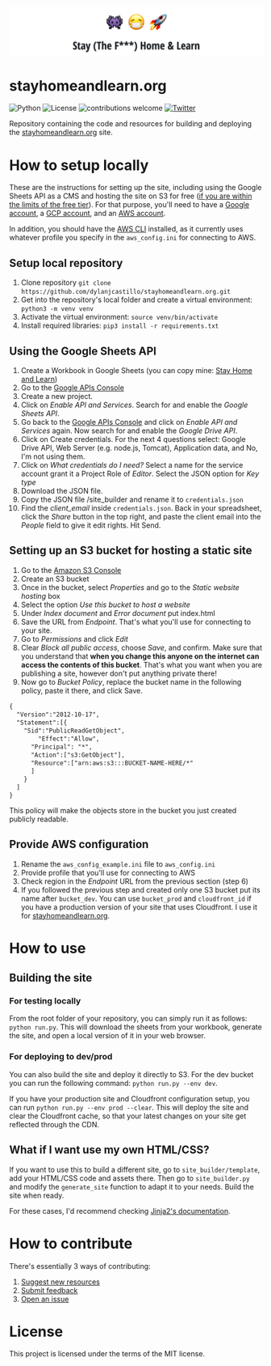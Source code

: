 ![](stayhomeandlearn_banner.png)
# stayhomeandlearn.org
![Python](https://img.shields.io/badge/Python-v3.7.1-brightgreen) ![License](https://img.shields.io/badge/license-MIT-blue) ![contributions welcome](https://img.shields.io/badge/contributions-welcome-brightgreen.svg?style=flat) [![Twitter](https://img.shields.io/twitter/url/https/twitter.com/_dylancastillo.svg?style=social&label=Follow%20%40_dylancastillo)](https://twitter.com/_dylancastillo)

Repository containing the code and resources for building and deploying the [stayhomeandlearn.org](https://stayhomeandlearn.org) site.

# How to setup locally

These are the instructions for setting up the site, including using the Google Sheets API as a CMS and hosting the site on S3 for free ([if you are within the limits of the free tier](https://aws.amazon.com/free/?all-free-tier.sort-by=item.additionalFields.SortRank&all-free-tier.sort-order=asc)).
For that purpose, you'll need to have a [Google account](https://myaccount.google.com/), a [GCP account](https://cloud.google.com/), and an [AWS account](https://aws.amazon.com/free/). 

In addition, you should have the [AWS CLI](https://docs.aws.amazon.com/cli/latest/userguide/install-cliv2.html) installed, as it currently uses whatever profile you specify in the `aws_config.ini` for connecting to AWS.

## Setup local repository
1. Clone repository `git clone https://github.com/dylanjcastillo/stayhomeandlearn.org.git`
2. Get into the repository's local folder and create a virtual environment: `python3 -m venv venv`
3. Activate the virtual environment: `source venv/bin/activate`
4. Install required libraries: `pip3 install -r requirements.txt`

## Using the Google Sheets API

1. Create a Workbook in Google Sheets (you can copy mine: [Stay Home and Learn](https://docs.google.com/spreadsheets/d/1RiPaFQHyDr1-jmefeenK3TAnn9MShQQBhD6fZV0LgGM/edit?usp=sharing))
2. Go to the [Google APIs Console](https://console.developers.google.com/)
3. Create a new project.
4. Click on *Enable API and Services*. Search for and enable the *Google Sheets API*. 
5. Go back to the [Google APIs Console](https://console.developers.google.com/) and click on *Enable API and Services* again. Now search for and enable the *Google Drive API*.
6. Click on Create credentials. For the next 4 questions select: Google Drive API, Web Server (e.g. node.js, Tomcat), Application data, and No, I'm not using them. 
7. Click on *What credentials do I need?* Select a name for the service account grant it a Project Role of *Editor*. Select the JSON option for *Key type*
8. Download the JSON file.
9. Copy the JSON file <REPO>/site_builder and rename it to `credentials.json`
10. Find the *client_email* inside `credentials.json`. Back in your spreadsheet, click the *Share* button in the top right, and paste the client email into the *People* field to give it edit rights. Hit Send. 

## Setting up an S3 bucket for hosting a static site 

1. Go to the [Amazon S3 Console](https://console.aws.amazon.com/s3) 
2. Create an S3 bucket
3. Once in the bucket, select *Properties* and go to the *Static website hosting* box
4. Select the option *Use this bucket to host a website*
5. Under *Index document* and *Error document* put index.html
6. Save the URL from *Endpoint*. That's what you'll use for connecting to your site.
7. Go to *Permissions* and click *Edit*
8. Clear *Block all public access*, choose *Save*, and confirm. Make sure that you understand that **when you change this anyone on the internet can access the contents of this bucket**. That's what you want when you are publishing a site, however don't put anything private there!
9. Now go to *Bucket Policy*, replace the bucket name in the following policy, paste it there, and click Save. 
```json5
{
  "Version":"2012-10-17",
  "Statement":[{
	"Sid":"PublicReadGetObject",
        "Effect":"Allow",
	  "Principal": "*",
      "Action":["s3:GetObject"],
      "Resource":["arn:aws:s3:::BUCKET-NAME-HERE/*"
      ]
    }
  ]
}
```
This policy will make the objects store in the bucket you just created publicly readable.

## Provide AWS configuration 
1. Rename the `aws_config_example.ini` file to `aws_config.ini`
2. Provide profile that you'll use for connecting to AWS
3. Check region in the *Endpoint* URL from the previous section (step 6)  
4. If you followed the previous step and created only one S3 bucket put its name after `bucket_dev`. You can use `bucket_prod` and `cloudfront_id` if you have a production version of your site that uses Cloudfront. I use it for [stayhomeandlearn.org](https://stayhomeandlearn.org).

# How to use

## Building the site

### For testing locally

From the root folder of your repository, you can simply run it as follows: `python run.py`. This will download the sheets from your workbook, generate the site, and open a local version of it in your web browser.

### For deploying to dev/prod

You can also build the site and deploy it directly to S3. For the dev bucket you can run the following command: `python run.py --env dev`.

If you have your production site and Cloudfront configuration setup, you can run `python run.py --env prod --clear`. This will deploy the site and clear the Cloudfront cache, so that your latest changes on your site get reflected through the CDN.

## What if I want use my own HTML/CSS?

If you want to use this to build a different site, go to `site_builder/template`, add your HTML/CSS code and assets there. Then go to `site_builder.py` and modify the `generate_site` function to adapt it to your needs. Build the site when ready.

For these cases, I'd recommend checking [Jinja2's documentation](https://jinja.palletsprojects.com/en/2.11.x/).

# How to contribute

There's essentially 3 ways of contributing:

1. [Suggest new resources](https://docs.google.com/forms/d/e/1FAIpQLSf6qLcvJGWS3VltKV99sO0KhBxmWxb0sdIpVu93OolL42s7rQ/viewform?usp=sf_link)
2. [Submit feedback](https://docs.google.com/forms/d/e/1FAIpQLSfd4IFQ0xgFnbF04EvPjsN5fuwOj95v1rN6X2ftpu3drTXOiQ/viewform?usp=sf_link)
3. [Open an issue](https://github.com/dylanjcastillo/stayhomeandlearn.org/issues/new/choose)

# License

This project is licensed under the terms of the MIT license.
